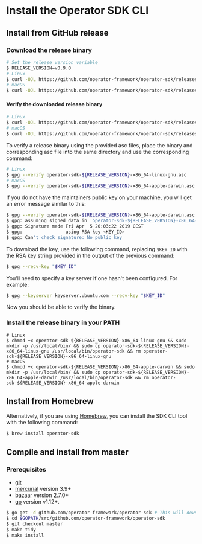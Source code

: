 # Install the Operator SDK CLI

## Install from GitHub release

### Download the release binary

```sh
# Set the release version variable
$ RELEASE_VERSION=v0.9.0
# Linux
$ curl -OJL https://github.com/operator-framework/operator-sdk/releases/download/${RELEASE_VERSION}/operator-sdk-${RELEASE_VERSION}-x86_64-linux-gnu
# macOS
$ curl -OJL https://github.com/operator-framework/operator-sdk/releases/download/${RELEASE_VERSION}/operator-sdk-${RELEASE_VERSION}-x86_64-apple-darwin
```

#### Verify the downloaded release binary

```sh
# Linux
$ curl -OJL https://github.com/operator-framework/operator-sdk/releases/download/${RELEASE_VERSION}/operator-sdk-${RELEASE_VERSION}-x86_64-linux-gnu.asc
# macOS
$ curl -OJL https://github.com/operator-framework/operator-sdk/releases/download/${RELEASE_VERSION}/operator-sdk-${RELEASE_VERSION}-x86_64-apple-darwin.asc
```

To verify a release binary using the provided asc files, place the binary and corresponding asc file into the same directory and use the corresponding command:

```sh
# Linux
$ gpg --verify operator-sdk-${RELEASE_VERSION}-x86_64-linux-gnu.asc
# macOS
$ gpg --verify operator-sdk-${RELEASE_VERSION}-x86_64-apple-darwin.asc
```

If you do not have the maintainers public key on your machine, you will get an error message similar to this:

```sh
$ gpg --verify operator-sdk-${RELEASE_VERSION}-x86_64-apple-darwin.asc
$ gpg: assuming signed data in 'operator-sdk-${RELEASE_VERSION}-x86_64-apple-darwin'
$ gpg: Signature made Fri Apr  5 20:03:22 2019 CEST
$ gpg:                using RSA key <KEY_ID>
$ gpg: Can't check signature: No public key
```

To download the key, use the following command, replacing `$KEY_ID` with the RSA key string provided in the output of the previous command:

```sh
$ gpg --recv-key "$KEY_ID"
```

You'll need to specify a key server if one hasn't been configured. For example:

```sh
$ gpg --keyserver keyserver.ubuntu.com --recv-key "$KEY_ID"
```

Now you should be able to verify the binary.


### Install the release binary in your PATH

```
# Linux
$ chmod +x operator-sdk-${RELEASE_VERSION}-x86_64-linux-gnu && sudo mkdir -p /usr/local/bin/ && sudo cp operator-sdk-${RELEASE_VERSION}-x86_64-linux-gnu /usr/local/bin/operator-sdk && rm operator-sdk-${RELEASE_VERSION}-x86_64-linux-gnu
# macOS
$ chmod +x operator-sdk-${RELEASE_VERSION}-x86_64-apple-darwin && sudo mkdir -p /usr/local/bin/ && sudo cp operator-sdk-${RELEASE_VERSION}-x86_64-apple-darwin /usr/local/bin/operator-sdk && rm operator-sdk-${RELEASE_VERSION}-x86_64-apple-darwin
```

## Install from Homebrew

Alternatively, if you are using [Homebrew][homebrew_tool], you can install the SDK CLI tool with the following command:

```sh
$ brew install operator-sdk
```

## Compile and install from master

### Prerequisites

- [git][git_tool]
- [mercurial][mercurial_tool] version 3.9+
- [bazaar][bazaar_tool] version 2.7.0+
- [go][go_tool] version v1.12+.

```sh
$ go get -d github.com/operator-framework/operator-sdk # This will download the git repository and not install it
$ cd $GOPATH/src/github.com/operator-framework/operator-sdk
$ git checkout master
$ make tidy
$ make install
```

[homebrew_tool]:https://brew.sh/
[git_tool]:https://git-scm.com/downloads
[mercurial_tool]:https://www.mercurial-scm.org/downloads
[bazaar_tool]:http://wiki.bazaar.canonical.com/Download
[go_tool]:https://golang.org/dl/
